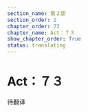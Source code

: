 ```yaml
---
section_name: 第２部
section_order: 2
chapter_order: 73
chapter_name: Act：７３
show_chapter_order: True
status: translating
---
```


# Act：７３
待翻译
